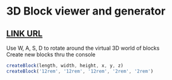 # 3D Block viewer and generator
## [LINK URL](https://yazaar.github.io/WebMagic/WeirdAnimations/3DBlocks)
Use W, A, S, D to rotate around the virtual 3D world of blocks<br>
Create new blocks thru the console
```JavaScript
createBlock(length, width, height, x, y, z)
createBlock('12rem', '12rem', '12rem', '2rem', '2rem')
```
